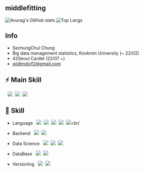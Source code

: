 ## middlefitting 
![Anurag's GitHub stats](https://github-readme-stats.vercel.app/api?username=middlefitting&theme=tokyonight_light&show_icons=true&count_private=true&hide=prs,contribs&line_height=30&custom_title=middlefitting)
![Top Langs](https://github-readme-stats.vercel.app/api/top-langs/?username=middlefitting&langs_count=6&layout=compact&theme=tokyonight_light&custom_title=Languages)


## Info
- SechungChul Chung
- Big data management statistics, Kookmin University (~ 22/02)
- 42Seoul Cardet (22/07 ~)
- wjdtmdcjf2@gmail.com


## ⚡ Main Skill

&nbsp;&nbsp;<span><img src="https://img.shields.io/badge/JAVA-007396?style=flat&logo=java&logoColor=white"/></span>&nbsp;
<span><img src="https://img.shields.io/badge/Spring Boot-6DB33F?style=flat&logo=Spring Boot&logoColor=white"/></span>&nbsp;
<span><img src="https://img.shields.io/badge/Jpa Hibernate-59666C?style=flat&logo=Hibernate&logoColor=white"/></span><br/>

## 🌱 Skill
- Language
&nbsp;&nbsp;<span><img src="https://img.shields.io/badge/JAVA-007396?style=flat&logo=java&logoColor=white"/></span>&nbsp;
<span><img src="https://img.shields.io/badge/Python-3776AB?style=flat&logo=Python&logoColor=white"/></span>&nbsp;
<span><img src="https://img.shields.io/badge/JavaScript-F7DF1E?style=flat&logo=JavaScript&logoColor=white"/></span>&nbsp;
<span><img src="https://img.shields.io/badge/C-A8B9CC?style=flat&logo=C&logoColor=white"/></span>&nbsp;
<span><img src="https://img.shields.io/badge/Kotlin-7F52FF?style=flat&logo=Kotlin&logoColor=white"/></span><br/

- Backend 
&nbsp;&nbsp;<span><img src="https://img.shields.io/badge/Spring Boot-6DB33F?style=flat&logo=Spring Boot&logoColor=white"/></span>&nbsp;
<span><img src="https://img.shields.io/badge/Jpa Hibernate-59666C?style=flat&logo=Hibernate&logoColor=white"/></span><br/>

- Data Science 
&nbsp;&nbsp;<span><img src="https://img.shields.io/badge/scikit-learn-F7931E?style=flat&logo=scikit-learn&logoColor=white"/></span>&nbsp;
<span><img src="https://img.shields.io/badge/TensorFlow-FF6F00?style=flat&logo=TensorFlow&logoColor=white"/></span>&nbsp;
<span><img src="https://img.shields.io/badge/PyTorch-EE4C2C?style=flat&logo=PyTorch&logoColor=white"/></span><br/>

- DataBase 
&nbsp;&nbsp;<span><img src="https://img.shields.io/badge/MySQL-4479A1?style=flat&logo=MySQL&logoColor=white"/></span>&nbsp;
<span><img src="https://img.shields.io/badge/Oracle-F80000?style=flat&logo=Oracle&logoColor=white"/></span><br/>

- Versioning
&nbsp;&nbsp;<span><img src="https://img.shields.io/badge/Git-F05032?style=flat&logo=Git&logoColor=white"/></span>&nbsp;
<span><img src="https://img.shields.io/badge/GitHub-181717?style=flat&logo=GitHub&logoColor=white"/></span><br/>

